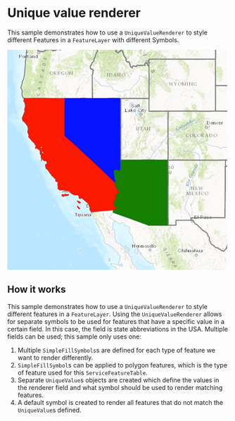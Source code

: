 # Unique value renderer

This sample demonstrates how to use a `UniqueValueRenderer` to style
different Features in a `FeatureLayer` with different Symbols.

![](screenshot.png)

## How it works

This sample demonstrates how to use a `UniqueValueRenderer` to style
different features in a `FeatureLayer`. Using the `UniqueValueRenderer`
allows for separate symbols to be used for features that have a specific
value in a certain field. In this case, the field is state abbreviations
in the USA. Multiple fields can be used; this sample only uses one:

1.  Multiple `SimpleFillSymbols`s are defined for each type of feature
    we want to render differently.
2.  `SimpleFillSymbol`s can be applied to polygon features, which is the
    type of feature used for this `ServiceFeatureTable`.
3.  Separate `UniqueValue`s objects are created which define the values
    in the renderer field and what symbol should be used to render
    matching features.
4.  A default symbol is created to render all features that do not match
    the `UniqueValue`s defined.
